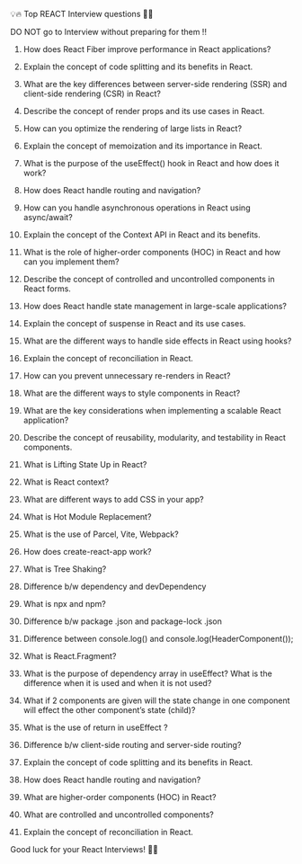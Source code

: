 💡🔥 Top REACT Interview questions 💼🎯

DO NOT go to Interview without preparing for them !!

1. How does React Fiber improve performance in React applications?
2. Explain the concept of code splitting and its benefits in React.
3. What are the key differences between server-side rendering (SSR) and client-side rendering (CSR) in React?
4. Describe the concept of render props and its use cases in React.
5. How can you optimize the rendering of large lists in React?

6. Explain the concept of memoization and its importance in React.
7. What is the purpose of the useEffect() hook in React and how does it work?
8. How does React handle routing and navigation?
9. How can you handle asynchronous operations in React using async/await?
10. Explain the concept of the Context API in React and its benefits.

11. What is the role of higher-order components (HOC) in React and how can you implement them?
12. Describe the concept of controlled and uncontrolled components in React forms.
13. How does React handle state management in large-scale applications?
14. Explain the concept of suspense in React and its use cases.
15. What are the different ways to handle side effects in React using hooks?

16. Explain the concept of reconciliation in React.
17. How can you prevent unnecessary re-renders in React?
18. What are the different ways to style components in React?
19. What are the key considerations when implementing a scalable React application?
20. Describe the concept of reusability, modularity, and testability in React components.

21. What is Lifting State Up in React?
22. What is React context?
23. What are different ways to add CSS in your app?
24. What is Hot Module Replacement?
25. What is the use of Parcel, Vite, Webpack?
26. How does create-react-app work?

27. What is Tree Shaking?
28. Difference b/w dependency and devDependency
29. What is npx and npm?
30. Difference b/w package .json and package-lock .json
31. Difference between console.log(<HeaderComponent/>) and console.log(HeaderComponent());

32. What is React.Fragment?
33. What is the purpose of dependency array in useEffect? What is the difference when it is used and when it is not used?
34. What if 2 components are given will the state change in one component will effect the other component’s state (child)?
35. What is the use of return in useEffect ?
36. Difference b/w client-side routing and server-side routing?

37. Explain the concept of code splitting and its benefits in React.
38. How does React handle routing and navigation?
39. What are higher-order components (HOC) in React?
40. What are controlled and uncontrolled components?
41. Explain the concept of reconciliation in React.

Good luck for your React Interviews! 💪🚀
